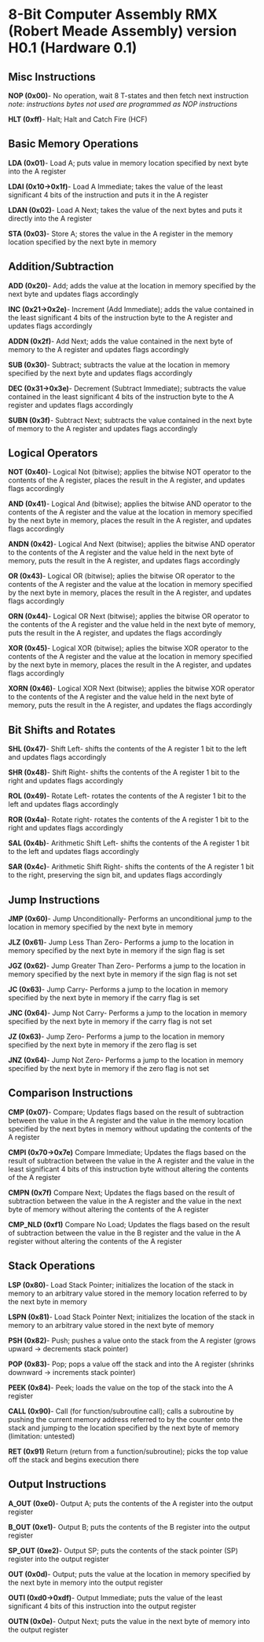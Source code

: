 # 8-Bit Computer Assembly RMX (Robert Meade Assembly) version H0.1 (Hardware 0.1)

## Misc Instructions

**NOP (0x00)**- No operation, wait 8 T-states and then fetch next instruction
*note: instructions bytes not used are programmed as NOP instructions*

**HLT (0xff)**- Halt; Halt and Catch Fire (HCF)

## Basic Memory Operations

**LDA (0x01)**- Load A; puts value in memory location specified by next byte into the A register

**LDAI (0x10->0x1f)**- Load A  Immediate; takes the value of the least significant 4 bits of the instruction and puts it in the A register

**LDAN (0x02)**- Load A Next; takes the value of the next bytes and puts it directly into the A register

**STA (0x03)**- Store A; stores the value in the A register in the memory location specified by the next byte in memory

## Addition/Subtraction

**ADD (0x20)**- Add; adds the value at the location in memory specified by the next byte and updates flags accordingly

**INC (0x21->0x2e)**- Increment (Add Immediate); adds the value contained in the least significant 4 bits of the instruction byte to the A register and updates flags accordingly

**ADDN (0x2f)**- Add Next; adds the value contained in the next byte of memory to the A register and updates flags accordingly

**SUB (0x30)**- Subtract; subtracts the value at the location in memory specified by the next byte and updates flags accordingly

**DEC (0x31->0x3e)**- Decrement (Subtract Immediate); subtracts the value contained in the least significant 4 bits of the instruction byte to the A register and updates flags accordingly

**SUBN (0x3f)**- Subtract Next; subtracts the value contained in the next byte of memory to the A register and updates flags accordingly

## Logical Operators

**NOT (0x40)**- Logical Not (bitwise); applies the bitwise NOT operator to the contents of the A register, places the result in the A register, and updates flags accordingly

**AND (0x41)**- Logical And (bitwise); applies the bitwise AND operator to the contents of the A register and the value at the location in memory specified by the next byte in memory, places the result in the A register, and updates flags accordingly 

**ANDN (0x42)**- Logical And Next (bitwise); applies the bitwise AND operator to the contents of the A register and the value held in the next byte of memory, puts the result in the A register, and updates flags accordingly

**OR (0x43)**- Logical OR (bitwise); aplies the bitwise OR operator to the contents of the A register and the value at the location in memory specified by the next byte in memory, places the result in the A register, and updates flags accordingly

**ORN (0x44)**- Logical OR Next (bitwise); applies the bitwise OR operator to the contents of the A register and the value held in the next byte of memory, puts the result in the A register, and updates the flags accordingly

**XOR (0x45)**- Logical XOR (bitwise); aplies the bitwise XOR operator to the contents of the A register and the value at the location in memory specified by the next byte in memory, places the result in the A register, and updates flags accordingly

**XORN (0x46)**-  Logical XOR Next (bitwise); applies the bitwise XOR operator to the contents of the A register and the value held in the next byte of memory, puts the result in the A register, and updates the flags accordingly

## Bit Shifts and Rotates

**SHL (0x47)**- Shift Left- shifts the contents of the A register 1 bit to the left and updates flags accordingly

**SHR (0x48)**- Shift Right- shifts the contents of the A register 1 bit to the right and updates flags accordingly

**ROL (0x49)**- Rotate Left- rotates the contents of the A register 1 bit to the left and updates flags accordingly

**ROR (0x4a)**- Rotate right- rotates the contents of the A register 1 bit to the right and updates flags accordingly

**SAL (0x4b)**- Arithmetic Shift Left- shifts the contents of the A register 1 bit to the left and updates flags accordingly

**SAR (0x4c)**- Arithmetic Shift Right- shifts the contents of the A register 1 bit to the right, preserving the sign bit, and updates flags accordingly

## Jump Instructions

**JMP (0x60)**- Jump Unconditionally- Performs an unconditional jump to the location in memory specified by the next byte in memory

**JLZ (0x61)**- Jump Less Than Zero- Performs a jump to the location in memory specified by the next byte in memory if the sign flag is set

**JGZ (0x62)**- Jump Greater Than Zero- Performs a jump to the location in memory specified by the next byte in memory if the sign flag is not set

**JC (0x63)**- Jump Carry- Performs a jump to the location in memory specified by the next byte in memory if the carry flag is set

**JNC (0x64)**- Jump Not Carry- Performs a jump to the location in memory specified by the next byte in memory if the carry flag is not set

**JZ (0x63)**- Jump Zero- Performs a jump to the location in memory specified by the next byte in memory if the zero flag is set

**JNZ (0x64)**- Jump Not Zero- Performs a jump to the location in memory specified by the next byte in memory if the zero flag is not set

## Comparison Instructions

**CMP (0x07)**- Compare; Updates flags based on the result of subtraction between the value in the A register and the value in the memory location specified by the next bytes in memory without updating the contents of the A register

**CMPI (0x70->0x7e)** Compare Immediate; Updates the flags based on the result of subtraction between the value in the A register and the value in the least significant 4 bits of this instruction byte without altering the contents of the A register

**CMPN (0x7f)** Compare Next; Updates the flags based on the result of subtraction between the value in the A register and the value in the next byte of memory without altering the contents of the A register

**CMP_NLD (0xf1)** Compare No Load; Updates the flags based on the result of subtraction between the value in the B register and the value in the A register without altering the contents of the A register

## Stack Operations

**LSP (0x80)**- Load Stack Pointer; initializes the location of the stack in memory to an arbitrary value stored in the memory location referred to by the next byte in memory

**LSPN (0x81)**- Load Stack Pointer Next; initializes the location of the stack in memory to an arbitrary value stored in the next byte of memory

**PSH (0x82)**- Push; pushes a value onto the stack from the A register (grows upward -> decrements stack pointer)

**POP (0x83)**- Pop; pops a value off the stack and into the A register (shrinks downward -> increments stack pointer)

**PEEK (0x84)**- Peek; loads the value on the top of the stack into the A register

**CALL (0x90)**- Call (for function/subroutine call); calls a subroutine by pushing the current memory address referred to by the counter onto the stack and jumping to the location specified by the next byte of memory (limitation: untested)

**RET (0x91)** Return (return from a function/subroutine); picks the top value off the stack and begins execution there

## Output Instructions

**A_OUT (0xe0)**- Output A; puts the contents of the A register into the output register

**B_OUT (0xe1)**- Output B; puts the contents of the B register into the output register

**SP_OUT (0xe2)**- Output SP; puts the contents of the stack pointer (SP) register into the output register

**OUT (0x0d)**- Output; puts the value at the location in memory specified by the next byte in memory into the output register

**OUTI (0xd0->0xdf)**- Output Immediate; puts the value of the least significant 4 bits of this instruction into the output register

**OUTN (0x0e)**- Output Next; puts the value in the next byte of memory into the output register
